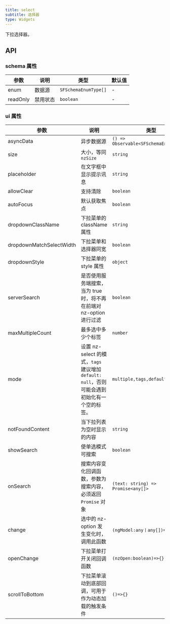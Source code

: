 ```yaml
---
title: select
subtitle: 选择器
type: Widgets
---
```


下拉选择器。

## API

### schema 属性

参数 | 说明 | 类型 | 默认值
----|------|-----|------
enum | 数据源 | `SFSchemaEnumType[]` | -
readOnly | 禁用状态  | `boolean` | -

### ui 属性

参数 | 说明 | 类型 | 默认值
----|------|-----|------
asyncData | 异步数据源 | `() => Observable<SFSchemaEnumType[]>` | -
size | 大小，等同 `nzSize` | `string` | -
placeholder | 在文字框中显示提示讯息 | `string` | -
allowClear | 支持清除 | `boolean` | `false`
autoFocus | 默认获取焦点 | `boolean` | `false`
dropdownClassName | 下拉菜单的 className 属性 | `string` | -
dropdownMatchSelectWidth | 下拉菜单和选择器同宽 | `boolean` | `true`
dropdownStyle | 下拉菜单的 style 属性 | `object` | -
serverSearch | 是否使用服务端搜索，当为 true 时，将不再在前端对 nz-option 进行过滤 | `boolean` | `false`
maxMultipleCount | 最多选中多少个标签| `number` | `Infinity`
mode | 设置 nz-select 的模式，`tags` 建议增加 `default: null`，否则可能会遇到初始化有一个空的标签。 | `multiple,tags,default` | `default`
notFoundContent | 当下拉列表为空时显示的内容 | `string` | -
showSearch | 使单选模式可搜索 | `boolean` | `false`
onSearch | 搜索内容变化回调函数，参数为搜索内容，必须返回 `Promise` 对象 | `(text: string) => Promise<any[]>` | -
change | 选中的 nz-option 发生变化时，调用此函数 | `(ngModel:any丨any[])=>{}` | -
openChange | 下拉菜单打开关闭回调函数 | `(nzOpen:boolean)=>{}` | -
scrollToBottom | 下拉菜单滚动到底部回调，可用于作为动态加载的触发条件 | `()=>{}` | -
